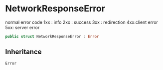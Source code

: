 # NetworkResponseError

normal error code
1xx :​ info
2xx :​ success
3xx :​ redirection
4xx:​ client error
5xx:​ server error

``` swift
public struct NetworkResponseError : Error
```

## Inheritance

`Error`
